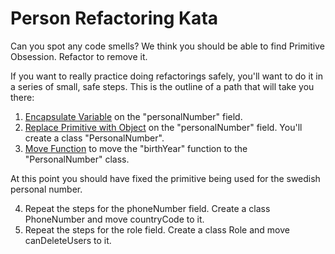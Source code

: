 Person Refactoring Kata
=======================

Can you spot any code smells? We think you should be able to find Primitive Obsession. Refactor to remove it.

If you want to really practice doing refactorings safely, you'll want to do it in a series of small, safe steps. This is the outline of a path that will take you there:

1. [Encapsulate Variable](https://sammancoaching.org/refactorings/encapsulate_variable.html) on the "personalNumber" field.
2. [Replace Primitive with Object](https://sammancoaching.org/refactorings/replace_primitive_with_object.html) on the "personalNumber" field. You'll create a class "PersonalNumber".
3. [Move Function](https://sammancoaching.org/refactorings/move_function.html) to move the "birthYear" function to the "PersonalNumber" class. 

At this point you should have fixed the primitive being used for the swedish personal number. 

4. Repeat the steps for the phoneNumber field. Create a class PhoneNumber and move countryCode to it.
5. Repeat the steps for the role field. Create a class Role and move canDeleteUsers to it.




